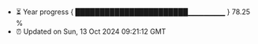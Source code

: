 - ⏳ Year progress { ███████████████████████▁▁▁▁▁▁▁ } 78.25 %
- ⏰ Updated on Sun, 13 Oct 2024 09:21:12 GMT

